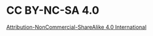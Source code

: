# CC BY-NC-SA 4.0
[Attribution-NonCommercial-ShareAlike 4.0 International](https://creativecommons.org/licenses/by-nc-sa/4.0/)
